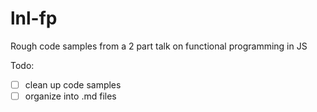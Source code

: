 # lnl-fp

Rough code samples from a 2 part talk on functional programming in JS

Todo:
- [ ] clean up code samples
- [ ] organize into .md files
